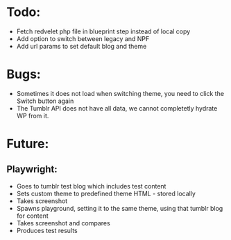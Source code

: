 # Todo:
- Fetch redvelet php file in blueprint step instead of local copy
- Add option to switch between legacy and NPF
- Add url params to set default blog and theme

# Bugs:
- Sometimes it does not load when switching theme, you need to click the Switch button again
- The Tumblr API does not have all data, we cannot completetly hydrate WP from it.

# Future:

## Playwright:
- Goes to tumblr test blog which includes test content
- Sets custom theme to predefined theme HTML - stored locally
- Takes screenshot
- Spawns playground, setting it to the same theme, using that tumblr blog for content
- Takes screenshot and compares
- Produces test results